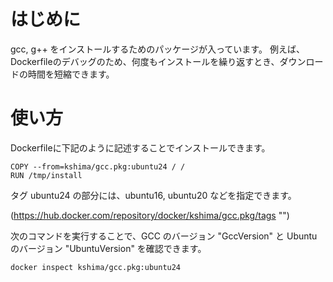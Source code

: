 # はじめに

gcc, g++ をインストールするためのパッケージが入っています。
例えば、Dockerfileのデバッグのため、何度もインストールを繰り返すとき、ダウンロードの時間を短縮できます。

# 使い方

Dockerfileに下記のように記述することでインストールできます。
```
COPY --from=kshima/gcc.pkg:ubuntu24 / /
RUN /tmp/install
```
タグ ubuntu24 の部分には、ubuntu16, ubuntu20 などを指定できます。

(https://hub.docker.com/repository/docker/kshima/gcc.pkg/tags "")

次のコマンドを実行することで、GCC のバージョン "GccVersion" と Ubuntu のバージョン "UbuntuVersion" を確認できます。
```
docker inspect kshima/gcc.pkg:ubuntu24
```
